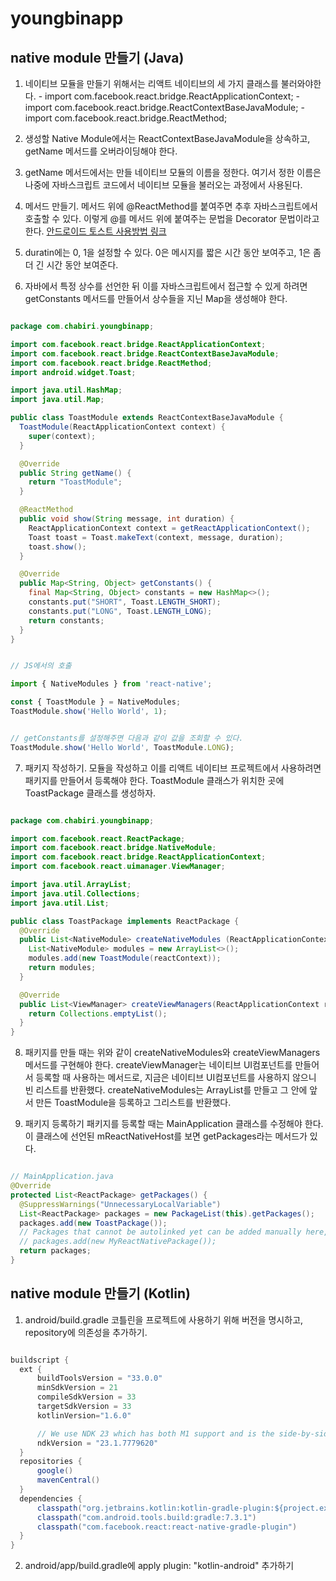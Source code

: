 # youngbinapp

## native module 만들기 (Java)

  1. 네이티브 모듈을 만들기 위해서는 리액트 네이티브의 세 가지 클래스를 불러와야한다.
    - import com.facebook.react.bridge.ReactApplicationContext;
    - import com.facebook.react.bridge.ReactContextBaseJavaModule;
    - import com.facebook.react.bridge.ReactMethod;

  2. 생성할 Native Module에서는 ReactContextBaseJavaModule을 상속하고, getName 메서드를 오버라이딩해야 한다.

  3. getName 메서드에서는 만들 네이티브 모듈의 이름을 정한다. 여기서 정한 이름은 나중에 자바스크립트 코드에서 네이티브 모듈을 불러오는 과정에서 사용된다.

  4. 메서드 만들기. 메서드 위에 @ReactMethod를 붙여주면 추후 자바스크립트에서 호출할 수 있다.
     이렇게 @를 메서드 위에 붙여주는 문법을 Decorator 문법이라고 한다.
     [안드로이드 토스트 사용방법 링크](https://developer.android.com/guide/topics/ui/notifiers/toasts?hl=ko)

  5. duratin에는 0, 1을 설정할 수 있다. 0은 메시지를 짧은 시간 동안 보여주고, 1은 좀 더 긴 시간 동안 보여준다.

  6. 자바에서 특정 상수를 선언한 뒤 이를 자바스크립트에서 접근할 수 있게 하려면 getConstants 메서드를 만들어서 상수들을 지닌 Map을 생성해야 한다.

  ```java

  package com.chabiri.youngbinapp;

  import com.facebook.react.bridge.ReactApplicationContext;
  import com.facebook.react.bridge.ReactContextBaseJavaModule;
  import com.facebook.react.bridge.ReactMethod;
  import android.widget.Toast;

  import java.util.HashMap;
  import java.util.Map;

  public class ToastModule extends ReactContextBaseJavaModule {
    ToastModule(ReactApplicationContext context) {
      super(context);
    }

    @Override
    public String getName() {
      return "ToastModule";
    }

    @ReactMethod
    public void show(String message, int duration) {
      ReactApplicationContext context = getReactApplicationContext();
      Toast toast = Toast.makeText(context, message, duration);
      toast.show();
    }

    @Override
    public Map<String, Object> getConstants() {
      final Map<String, Object> constants = new HashMap<>();
      constants.put("SHORT", Toast.LENGTH_SHORT);
      constants.put("LONG", Toast.LENGTH_LONG);
      return constants;
    }
  }

  ```

  ```js

  // JS에서의 호출

  import { NativeModules } from 'react-native';

  const { ToastModule } = NativeModules;
  ToastModule.show('Hello World', 1);


  // getConstants를 설정해주면 다음과 같이 값을 조회할 수 있다.
  ToastModule.show('Hello World', ToastModule.LONG);

  ```

  7. 패키지 작성하기. 모듈을 작성하고 이를 리액트 네이티브 프로젝트에서 사용하려면 패키지를 만들어서 등록해야 한다.
     ToastModule 클래스가 위치한 곳에 ToastPackage 클래스를 생성하자.

  ```java

  package com.chabiri.youngbinapp;

  import com.facebook.react.ReactPackage;
  import com.facebook.react.bridge.NativeModule;
  import com.facebook.react.bridge.ReactApplicationContext;
  import com.facebook.react.uimanager.ViewManager;

  import java.util.ArrayList;
  import java.util.Collections;
  import java.util.List;

  public class ToastPackage implements ReactPackage {
    @Override
    public List<NativeModule> createNativeModules (ReactApplicationContext reactContext) {
      List<NativeModule> modules = new ArrayList<>();
      modules.add(new ToastModule(reactContext));
      return modules;
    }

    @Override
    public List<ViewManager> createViewManagers(ReactApplicationContext reactContext) {
      return Collections.emptyList();
    }
  }

  ```

  8. 패키지를 만들 때는 위와 같이 createNativeModules와 createViewManagers 메서드를 구현해야 한다.
     createViewManager는 네이티브 UI컴포넌트를 만들어서 등록할 때 사용하는 메서드로,
     지금은 네이티브 UI컴포넌트를 사용하지 않으니 빈 리스트를 반환했다.
     createNativeModules는 ArrayList를 만들고 그 안에 앞서 만든 ToastModule을 등록하고 그리스트를 반환했다.

  9. 패키지 등록하기
     패키지를 등록할 때는 MainApplication 클래스를 수정해야 한다.
     이 클래스에 선언된 mReactNativeHost를 보면 getPackages라는 메서드가 있다.

  ```java

  // MainApplication.java
  @Override
  protected List<ReactPackage> getPackages() {
    @SuppressWarnings("UnnecessaryLocalVariable")
    List<ReactPackage> packages = new PackageList(this).getPackages();
    packages.add(new ToastPackage());
    // Packages that cannot be autolinked yet can be added manually here, for example:
    // packages.add(new MyReactNativePackage());
    return packages;
  }

  ```

## native module 만들기 (Kotlin)

  1. android/build.gradle 코틀린을 프로젝트에 사용하기 위해 버전을 명시하고, repository에 의존성을 추가하기.

  ```java

  buildscript {
    ext {
        buildToolsVersion = "33.0.0"
        minSdkVersion = 21
        compileSdkVersion = 33
        targetSdkVersion = 33
        kotlinVersion="1.6.0"

        // We use NDK 23 which has both M1 support and is the side-by-side NDK version from AGP.
        ndkVersion = "23.1.7779620"
    }
    repositories {
        google()
        mavenCentral()
    }
    dependencies {
        classpath("org.jetbrains.kotlin:kotlin-gradle-plugin:${project.ext.kotlinVersion}")
        classpath("com.android.tools.build:gradle:7.3.1")
        classpath("com.facebook.react:react-native-gradle-plugin")
    }
  }

  ```

  2. android/app/build.gradle에 apply plugin: "kotlin-android" 추가하기

